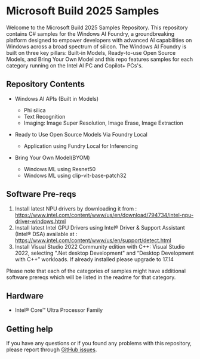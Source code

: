 # Microsoft Build 2025 Samples

Welcome to the Microsoft Build 2025 Samples Repository. This repository contains C# samples for the Windows AI Foundry, a groundbreaking platform designed to empower developers with advanced AI capabilities on Windows across a broad spectrum of silicon. The Windows AI Foundry is built on three key pillars: Built-in Models, Ready-to-use Open Source Models, and Bring Your Own Model and this repo features samples for each category running on the Intel AI PC and Copilot+ PCs's.

## Repository Contents

   - Windows AI APIs (Built in Models)
      - Phi silica  
      - Text Recognition
      - Imaging: Image Super Resolution, Image Erase, Image Extraction

   - Ready to Use Open Source Models Via Foundry Local
      - Application using Fundry Local for Inferencing

   - Bring Your Own Model(BYOM)
      - Windows ML using Resnet50 
      - Windows ML using clip-vit-base-patch32 

## Software Pre-reqs
1. Install latest NPU drivers by downloading it from : https://www.intel.com/content/www/us/en/download/794734/intel-npu-driver-windows.html
2. Install latest Intel GPU Drivers using Intel® Driver & Support Assistant (Intel® DSA) available at : https://www.intel.com/content/www/us/en/support/detect.html
3. Install Visual Studio 2022 Community edition with C++: Visual Studio 2022, selecting  ".Net desktop Development" and “Desktop Development with C++” workloads. If already installed please upgrade to 17.14

Please note that each of the categories of samples might have additional software prereqs which will be listed in the readme for that category.

## Hardware
- Intel® Core™ Ultra Processor Family

##  Getting help

If you have any questions or if you found any problems with this repository, please report through [GitHub issues](https://github.com/intel/Microsoft-Build2025-Samples/issues).

